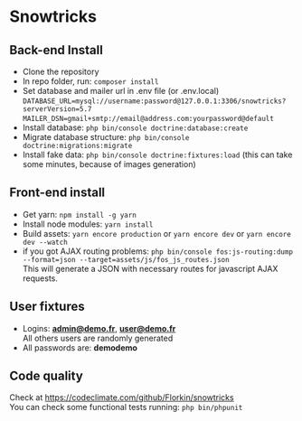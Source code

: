 # Snowtricks

## Back-end Install
- Clone the repository
- In repo folder, run: ```composer install```
- Set database and mailer url in .env file (or .env.local)  
```DATABASE_URL=mysql://username:password@127.0.0.1:3306/snowtricks?serverVersion=5.7```
```MAILER_DSN=gmail+smtp://email@address.com:yourpassword@default```
- Install database: ```php bin/console doctrine:database:create```
- Migrate database structure: ```php bin/console doctrine:migrations:migrate```
- Install fake data: ```php bin/console doctrine:fixtures:load```
(this can take some minutes, because of images generation)

## Front-end install
- Get yarn: ```npm install -g yarn```
- Install node modules: ```yarn install```
- Build assets: ```yarn encore production``` or ```yarn encore dev``` or  ```yarn encore dev --watch```
- if you got AJAX routing problems: ```php bin/console fos:js-routing:dump --format=json --target=assets/js/fos_js_routes.json```  
This will generate a JSON with necessary routes for javascript AJAX requests.

## User fixtures
- Logins: **admin@demo.fr**, **user@demo.fr**  
All others users are randomly generated
- All passwords are: **demodemo**

## Code quality
Check at https://codeclimate.com/github/Florkin/snowtricks  
You can check some functional tests running: ```php bin/phpunit```

